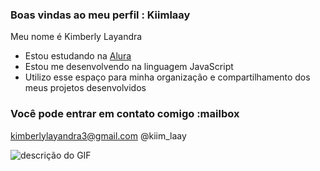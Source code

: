 ### Boas vindas ao meu perfil : Kiimlaay

Meu nome é Kimberly Layandra

- Estou estudando na [Alura](https://www.alura.com.br)
- Estou me desenvolvendo na linguagem JavaScript
- Utilizo esse espaço para minha organização e compartilhamento dos meus projetos desenvolvidos

### Você pode entrar em contato comigo :mailbox

kimberlylayandra3@gmail.com
@kiim_laay

![descrição do GIF](https://media1.tenor.com/m/JWbF3DI8J1AAAAAC/giggling.gif )
